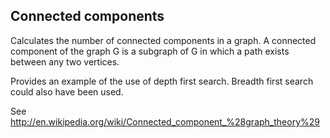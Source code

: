 ﻿## Connected components

Calculates the number of connected components in a graph. A connected component of the graph G is a subgraph of G in which a path exists between any two vertices.

Provides an example of the use of depth first search. Breadth first search could also have been used.

See http://en.wikipedia.org/wiki/Connected_component_%28graph_theory%29 